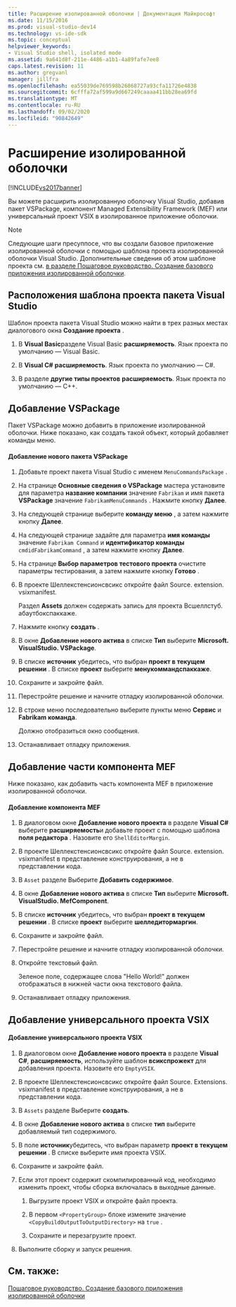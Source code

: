 ```yaml
---
title: Расширение изолированной оболочки | Документация Майкрософт
ms.date: 11/15/2016
ms.prod: visual-studio-dev14
ms.technology: vs-ide-sdk
ms.topic: conceptual
helpviewer_keywords:
- Visual Studio shell, isolated mode
ms.assetid: 9a641d8f-211e-4486-a1b1-4a89fafe7ee8
caps.latest.revision: 11
ms.author: gregvanl
manager: jillfra
ms.openlocfilehash: ea55039de769598b26868727a93cfa11726e4838
ms.sourcegitcommit: 6cfffa72af599a9d667249caaaa411bb28ea69fd
ms.translationtype: MT
ms.contentlocale: ru-RU
ms.lasthandoff: 09/02/2020
ms.locfileid: "90842649"
---
```

# <a name="extending-the-isolated-shell"></a>Расширение изолированной оболочки
[!INCLUDE[vs2017banner](../includes/vs2017banner.md)]

Вы можете расширить изолированную оболочку Visual Studio, добавив пакет VSPackage, компонент Managed Extensibility Framework (MEF) или универсальный проект VSIX в изолированное приложение оболочки.  
  
> [!NOTE]
> Следующие шаги пресуппосе, что вы создали базовое приложение изолированной оболочки с помощью шаблона проекта изолированной оболочки Visual Studio. Дополнительные сведения об этом шаблоне проекта см. [в разделе Пошаговое руководство. Создание базового приложения изолированной оболочки](../extensibility/walkthrough-creating-a-basic-isolated-shell-application.md).  
  
## <a name="locations-for-the-visual-studio-package-project-template"></a>Расположения шаблона проекта пакета Visual Studio  
 Шаблон проекта пакета Visual Studio можно найти в трех разных местах диалогового окна **Создание проекта** .  
  
1. В **Visual Basic**разделе Visual Basic **расширяемость**. Язык проекта по умолчанию — Visual Basic.  
  
2. В **Visual C#** **расширяемость**. Язык проекта по умолчанию — C#.  
  
3. В разделе **другие типы проектов** **расширяемость**. Язык проекта по умолчанию — C++.  
  
## <a name="adding-a-vspackage"></a>Добавление VSPackage  
 Пакет VSPackage можно добавить в приложение изолированной оболочки. Ниже показано, как создать такой объект, который добавляет команды меню.  
  
#### <a name="to-add-a-new-vspackage"></a>Добавление нового пакета VSPackage  
  
1. Добавьте проект пакета Visual Studio с именем `MenuCommandsPackage` .  
  
2. На странице **Основные сведения о VSPackage** мастера установите для параметра **название компании** значение `Fabrikam` и имя пакета **VSPackage** значение `FabrikamMenuCommands` . Нажмите кнопку **Далее**.  
  
3. На следующей странице выберите **команду меню** , а затем нажмите кнопку **Далее**.  
  
4. На следующей странице задайте для параметра **имя команды** значение `Fabrikam Command` и **идентификатор команды** `cmdidFabrikamCommand` , а затем нажмите кнопку **Далее**.  
  
5. На странице **Выбор параметров тестового проекта** очистите параметры тестирования, а затем нажмите кнопку **Готово** .  
  
6. В проекте Шеллекстенсионсвсикс откройте файл Source. extension. vsixmanifest.  
  
     Раздел **Assets** должен содержать запись для проекта Всшеллстуб. абаутбокспаккаже.  
  
7. Нажмите кнопку **создать** .  
  
8. В окне **Добавление нового актива** в списке **Тип** выберите **Microsoft. VisualStudio. VSPackage**.  
  
9. В списке **источник** убедитесь, что выбран **проект в текущем решении** . В списке **проект** выберите **менукоммандспаккаже**.  
  
10. Сохраните и закройте файл.  
  
11. Перестройте решение и начните отладку изолированной оболочки.  
  
12. В строке меню последовательно выберите пункты меню **Сервис** и **Fabrikam команда**.  
  
     Должно отобразиться окно сообщения.  
  
13. Останавливает отладку приложения.  
  
## <a name="adding-a-mef-component-part"></a>Добавление части компонента MEF  
 Ниже показано, как добавить часть компонента MEF в приложение изолированной оболочки.  
  
#### <a name="to-add-a-mef-component"></a>Добавление компонента MEF  
  
1. В диалоговом окне **Добавление нового проекта** в разделе **Visual C#** выберите **расширяемость**и добавьте проект с помощью шаблона **поля редактора** . Назовите его `ShellEditorMargin`.  
  
2. В проекте Шеллекстенсионсвсикс откройте файл Source. extension. vsixmanifest в представление конструирования, а не в представлении кода.  
  
3. В `Asset` разделе Выберите **Добавить содержимое**.  
  
4. В окне **Добавление нового актива** в списке **Тип** выберите **Microsoft. VisualStudio. MefComponent**.  
  
5. В списке **источник** убедитесь, что выбран **проект в текущем решении** . В списке **проект** выберите **шелледитормаргин**.  
  
6. Сохраните и закройте файл.  
  
7. Перестройте решение и начните отладку изолированной оболочки.  
  
8. Откройте текстовый файл.  
  
     Зеленое поле, содержащее слова "Hello World!" должен отображаться в нижней части окна текстового файла.  
  
9. Останавливает отладку приложения.  
  
## <a name="adding-a-generic-vsix-project"></a>Добавление универсального проекта VSIX  
  
#### <a name="to-add-a-generic-vsix-project"></a>Добавление универсального проекта VSIX  
  
1. В диалоговом окне **Добавление нового проекта** в разделе **Visual C#**, **расширяемость**, используйте шаблон **всикспрожект** для добавления проекта. Назовите его `EmptyVSIX`.  
  
2. В проекте Шеллекстенсионсвсикс откройте файл Source. Extensions. vsixmanifest в представление конструирования, а не в представлении кода.  
  
3. В `Assets` разделе Выберите **создать**.  
  
4. В окне **Добавление нового актива** в списке **тип** выберите добавляемый тип содержимого.  
  
5. В поле **источник**убедитесь, что выбран параметр **проект в текущем решении** . В списке выберите имя проекта VSIX.  
  
6. Сохраните и закройте файл.  
  
7. Если этот проект содержит скомпилированный код, необходимо изменить проект, чтобы сборка включалась в выходные данные.  
  
    1. Выгрузите проект VSIX и откройте файл проекта.  
  
    2. В первом `<PropertyGroup>` блоке измените значение `<CopyBuildOutputToOutputDirectory>` на `true` .  
  
    3. Сохраните и перезагрузите проект.  
  
8. Выполните сборку и запуск решения.  
  
## <a name="see-also"></a>См. также:  
 [Пошаговое руководство. Создание базового приложения изолированной оболочки](../extensibility/walkthrough-creating-a-basic-isolated-shell-application.md)
